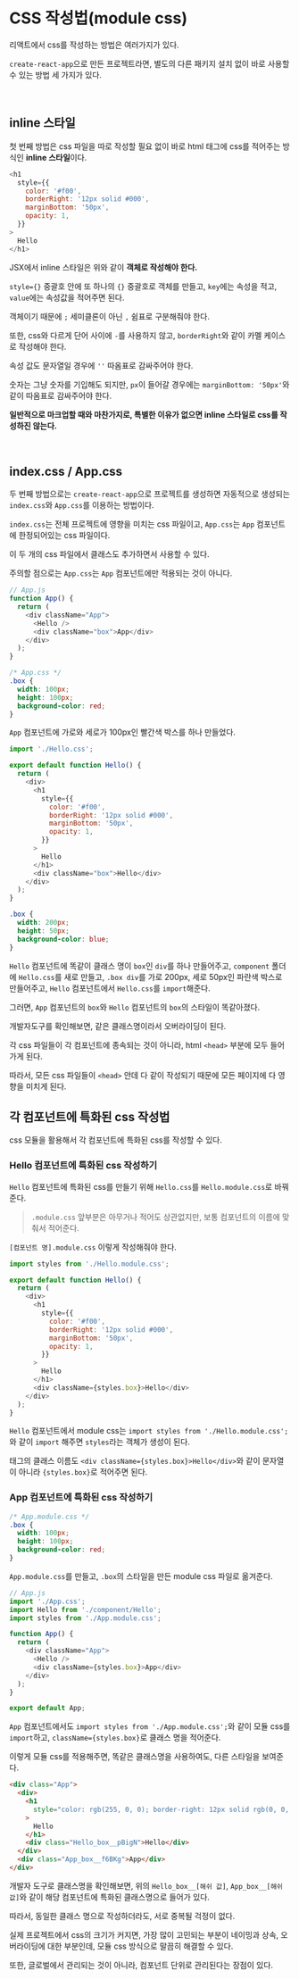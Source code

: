 # CSS 작성법(module css)

리액트에서 css를 작성하는 방법은 여러가지가 있다.

`create-react-app`으로 만든 프로젝트라면, 별도의 다른 패키지 설치 없이 바로 사용할 수 있는 방법 세 가지가 있다.

<br />

## inline 스타일

첫 번째 방법은 css 파일을 따로 작성할 필요 없이 바로 html 태그에 css를 적어주는 방식인 **inline 스타일**이다.

```javascript
<h1
  style={{
    color: '#f00',
    borderRight: '12px solid #000',
    marginBottom: '50px',
    opacity: 1,
  }}
>
  Hello
</h1>
```

JSX에서 inline 스타일은 위와 같이 **객체로 작성해야 한다.**

`style={}` 중괄호 안에 또 하나의 `{}` 중괄호로 객체를 만들고, `key`에는 속성을 적고, `value`에는 속성값을 적어주면 된다.

객체이기 때문에 `;` 세미클론이 아닌 `,` 쉼표로 구분해줘야 한다.

또한, css와 다르게 단어 사이에 `-`를 사용하지 않고, `borderRight`와 같이 카멜 케이스로 작성해야 한다.

속성 값도 문자열일 경우에 `''` 따옴표로 감싸주어야 한다.

숫자는 그냥 숫자를 기입해도 되지만, `px`이 들어갈 경우에는 `marginBottom: '50px'`와 같이 따옴표로 감싸주어야 한다.

**일반적으로 마크업할 때와 마찬가지로, 특별한 이유가 없으면 inline 스타일로 css를 작성하진 않는다.**

<br />

## index.css / App.css

두 번째 방법으로는 `create-react-app`으로 프로젝트를 생성하면 자동적으로 생성되는 `index.css`와 `App.css`를 이용하는 방법이다.

`index.css`는 전체 프로젝트에 영향을 미치는 css 파일이고, `App.css`는 `App` 컴포넌트에 한정되어있는 css 파일이다.

이 두 개의 css 파일에서 클래스도 추가하면서 사용할 수 있다.

주의할 점으로는 `App.css`는 `App` 컴포넌트에만 적용되는 것이 아니다.

```javascript
// App.js
function App() {
  return (
    <div className="App">
      <Hello />
      <div className="box">App</div>
    </div>
  );
}
```

```css
/* App.css */
.box {
  width: 100px;
  height: 100px;
  background-color: red;
}
```

`App` 컴포넌트에 가로와 세로가 100px인 빨간색 박스를 하나 만들었다.

```javascript
import './Hello.css';

export default function Hello() {
  return (
    <div>
      <h1
        style={{
          color: '#f00',
          borderRight: '12px solid #000',
          marginBottom: '50px',
          opacity: 1,
        }}
      >
        Hello
      </h1>
      <div className="box">Hello</div>
    </div>
  );
}
```

```css
.box {
  width: 200px;
  height: 50px;
  background-color: blue;
}
```

`Hello` 컴포넌트에 똑같이 클래스 명이 `box`인 `div`를 하나 만들어주고, `component` 폴더에 `Hello.css`를 새로 만들고, `.box div`를 가로 200px, 세로 50px인 파란색 박스로 만들어주고, `Hello` 컴포넌트에서 `Hello.css`를 `import`해준다.

그러면, `App` 컴포넌트의 `box`와 `Hello` 컴포넌트의 `box`의 스타일이 똑같아졌다.

개발자도구를 확인해보면, 같은 클래스명이라서 오버라이딩이 된다.

각 css 파일들이 각 컴포넌트에 종속되는 것이 아니라, html `<head>` 부분에 모두 들어가게 된다.

따라서, 모든 css 파일들이 `<head>` 안데 다 같이 작성되기 때문에 모든 페이지에 다 영향을 미치게 된다.

## 각 컴포넌트에 특화된 css 작성법

css 모듈을 활용해서 각 컴포넌트에 특화된 css를 작성할 수 있다.

### Hello 컴포넌트에 특화된 css 작성하기

`Hello` 컴포넌트에 특화된 css를 만들기 위해 `Hello.css`를 `Hello.module.css`로 바꿔준다.

> `.module.css` 앞부분은 아무거나 적어도 상관없지만, 보통 컴포넌트의 이름에 맞춰서 적어준다.

`[컴포넌트 명].module.css` 이렇게 작성해줘야 한다.

```javascript
import styles from './Hello.module.css';

export default function Hello() {
  return (
    <div>
      <h1
        style={{
          color: '#f00',
          borderRight: '12px solid #000',
          marginBottom: '50px',
          opacity: 1,
        }}
      >
        Hello
      </h1>
      <div className={styles.box}>Hello</div>
    </div>
  );
}
```

`Hello` 컴포넌트에서 module css는 `import styles from './Hello.module.css';`와 같이 `import` 해주면 `styles`라는 객체가 생성이 된다.

태그의 클래스 이름도 `<div className={styles.box}>Hello</div>`와 같이 문자열이 아니라 `{styles.box}`로 적어주면 된다.

### App 컴포넌트에 특화된 css 작성하기

```css
/* App.module.css */
.box {
  width: 100px;
  height: 100px;
  background-color: red;
}
```

`App.module.css`를 만들고, `.box`의 스타일을 만든 module css 파일로 옮겨준다.

```javascript
// App.js
import './App.css';
import Hello from './component/Hello';
import styles from './App.module.css';

function App() {
  return (
    <div className="App">
      <Hello />
      <div className={styles.box}>App</div>
    </div>
  );
}

export default App;
```

`App` 컴포넌트에서도 `import styles from './App.module.css';`와 같이 모듈 css를 `import`하고, `className={styles.box}`로 클래스 명을 적어준다.

이렇게 모듈 css를 적용해주면, 똑같은 클래스명을 사용하여도, 다른 스타일을 보여준다.

```html
<div class="App">
  <div>
    <h1
      style="color: rgb(255, 0, 0); border-right: 12px solid rgb(0, 0, 0); margin-bottom: 50px; opacity: 1;"
    >
      Hello
    </h1>
    <div class="Hello_box__pBigN">Hello</div>
  </div>
  <div class="App_box__f6BKg">App</div>
</div>
```

개발자 도구로 클래스명을 확인해보면, 위의 `Hello_box__[해쉬 값]`, `App_box__[해쉬 값]`와 같이 해당 컴포넌트에 특화된 클래스명으로 들어가 있다.

따라서, 동일한 클래스 명으로 작성하더라도, 서로 중복될 걱정이 없다.

실제 프로젝트에서 css의 크기가 커지면, 가장 많이 고민되는 부분이 네이밍과 상속, 오버라이딩에 대한 부분인데, 모듈 css 방식으로 말끔히 해결할 수 있다.

또한, 글로벌에서 관리되는 것이 아니라, 컴포넌트 단위로 관리된다는 장점이 있다.
